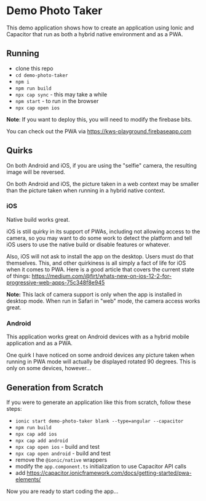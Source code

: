 # Demo Photo Taker

This demo application shows how to create an application using Ionic and Capacitor that run as both a hybrid native environment and as a PWA.

## Running

- clone this repo
- `cd demo-photo-taker`
- `npm i`
- `npm run build`
- `npx cap sync` - this may take a while
- `npm start` - to run in the browser
- `npx cap open ios`

**Note**: If you want to deploy this, you will need to modify the firebase bits.

You can check out the PWA via https://kws-playground.firebaseapp.com

## Quirks

On both Android and iOS, if you are using the "selfie" camera, the resulting image will be reversed.

On both Android and iOS, the picture taken in a web context may be smaller than the picture taken when running in a hybrid native context.

### iOS

Native build works great.

iOS is still quirky in its support of PWAs, including not allowing access to the camera, so you may want to do some work to detect the platform and tell iOS users to use the native build or disable features or whatever.

Also, iOS will not ask to install the app on the desktop. Users must do that themselves.  This, and other quirkiness is all simply a fact of life for iOS when it comes to PWA. Here is a good article that covers the current state of things: https://medium.com/@firt/whats-new-on-ios-12-2-for-progressive-web-apps-75c348f8e945

**Note:** This lack of camera support is only when the app is installed in desktop mode. When run in Safari in "web" mode, the camera access works great.

### Android

This application works great on Android devices with as a hybrid mobile application and as a PWA.

One quirk I have noticed on some android devices any picture taken when running in PWA mode will actually be displayed rotated 90 degrees. This is only on some devices, however...

## Generation from Scratch

If you were to generate an application like this from scratch, follow these steps:

- `ionic start demo-photo-taker blank --type=angular --capacitor`
- `npm run build`
- `npx cap add ios`
- `npx cap add android`
- `npx cap open ios` - build and test
- `npx cap open android` - build and test
- remove the `@ionic/native` wrappers
- modify the `app.component.ts` initialization to use Capacitor API calls
- add https://capacitor.ionicframework.com/docs/getting-started/pwa-elements/

Now you are ready to start coding the app...
